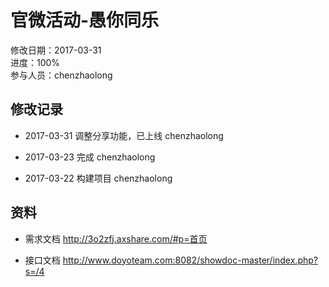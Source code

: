 # 官微活动-愚你同乐
修改日期：2017-03-31  
进度：100%  
参与人员：chenzhaolong

## 修改记录 
- 2017-03-31
调整分享功能，已上线 chenzhaolong
- 2017-03-23
完成 chenzhaolong

- 2017-03-22
构建项目 chenzhaolong


## 资料
- 需求文档
http://3o2zfj.axshare.com/#p=首页


- 接口文档
http://www.doyoteam.com:8082/showdoc-master/index.php?s=/4

